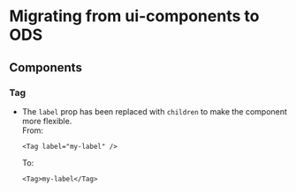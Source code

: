 # Migrating from ui-components to ODS

## Components

### Tag

-   The `label` prop has been replaced with `children` to make the component more flexible.  
    From:
    ```test
    <Tag label="my-label" />
    ```
    To:
    ```
    <Tag>my-label</Tag>
    ```
